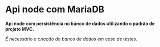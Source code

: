 # Api node com MariaDB

__Api node com persistência no banco de dados utilizando o padrão de projeto MVC.__

*É necessário a criação do banco de dados em caso de testes.*